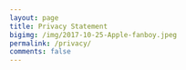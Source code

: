 ```yaml
---
layout: page
title: Privacy Statement
bigimg: /img/2017-10-25-Apple-fanboy.jpeg
permalink: /privacy/
comments: false
---
```

